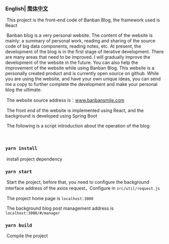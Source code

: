 ### English| [简体中文](README-zh_CN.md)

​		This project is the front-end code of Banban Blog, the framework used is React

​		Banban blog is a very personal website. The content of the website is mainly: a summary of personal work, reading and sharing of the source code of big data components, reading notes, etc. At present, the development of the blog is in the first stage of iterative development. There are many areas that need to be improved. I will gradually improve the development of the website in the future. You can also help the improvement of the website while using Banban Blog. This website is a personally created product and is currently open source on github. While you are using the website, and have your own unique ideas, you can send me a copy to further complete the development and make your personal blog the ultimate.



​		The website source address is：www.banbansmile.com



​		The front end of the website is implemented using React, and the background is developed using Spring Boot

​		The following is a script introduction about the operation of the blog

​		

### `yarn install`

​		install project  dependency

### `yarn start`

​		Start the project, before that, you need to configure the background interface address of the axios request，Configure in `src/util/request.js`

​		The project home page is `localhost:3000`

​		The background blog post management address is ``localhost:3000/#/manager``

### `yarn build`

​		Compile the project